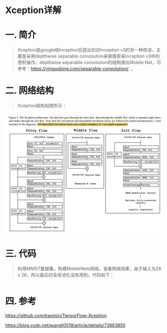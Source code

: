 Xception详解
===========

# 一. 简介

> Xception是google继Inception后提出的对Inception v3的另一种改进，主要是采用depthwise separable convolution来替换原来Inception v3中的卷积操作。depthwise separable convolution的结构类似Mobile Net，可参考：https://yinguobing.com/separable-convolution/. 。

# 二. 网络结构

> Xception结构如图所示：

![image](https://github.com/ShaoQiBNU/CV-Xception/blob/master/images/1.png)


# 三. 代码

> 利用MNIST数据集，构建MobileNets网络，查看网络效果，由于输入为28 x 28，所以最后的全局池化没有用到，代码如下：

```python

```


# 四. 参考

https://github.com/kwotsin/TensorFlow-Xception

https://blog.csdn.net/wangli0519/article/details/73863855
